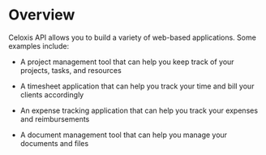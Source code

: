 # Overview

Celoxis API allows you to build a variety of web-based applications. Some examples include:

- A project management tool that can help you keep track of your projects, tasks, and resources

- A timesheet application that can help you track your time and bill your clients accordingly

- An expense tracking application that can help you track your expenses and reimbursements

- A document management tool that can help you manage your documents and files
